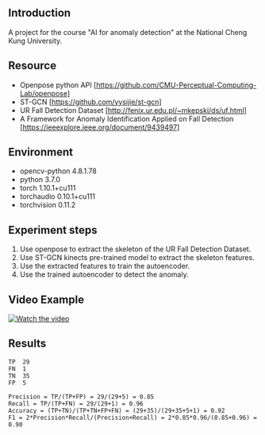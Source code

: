 ## Introduction

A project for the course "AI for anomaly detection" at the National Cheng Kung University.

## Resource

- Openpose python API [https://github.com/CMU-Perceptual-Computing-Lab/openpose]
- ST-GCN [https://github.com/yysijie/st-gcn]
- UR Fall Detection Dataset [http://fenix.ur.edu.pl/~mkepski/ds/uf.html]
- A Framework for Anomaly Identification Applied on Fall Detection [https://ieeexplore.ieee.org/document/9439497]


## Environment

- opencv-python             4.8.1.78      
- python                    3.7.0          
- torch                     1.10.1+cu111       
- torchaudio                0.10.1+cu111         
- torchvision               0.11.2            

## Experiment steps

1. Use openpose to extract the skeleton of the UR Fall Detection Dataset.
1. Use ST-GCN kinects pre-trained model to extract the skeleton features.
1. Use the extracted features to train the autoencoder.
1. Use the trained autoencoder to detect the anomaly.

## Video Example

[![Watch the video](https://img.youtube.com/vi/-YKewWzZIZY/0.jpg)](https://www.youtube.com/watch?v=-YKewWzZIZY)

## Results
```
TP	29
FN	1
TN	35
FP	5

Precision = TP/(TP+FP) = 29/(29+5) = 0.85
Recall = TP/(TP+FN) = 29/(29+1) = 0.96
Accuracy = (TP+TN)/(TP+TN+FP+FN) = (29+35)/(29+35+5+1) = 0.92
F1 = 2*Precision*Recall/(Precision+Recall) = 2*0.85*0.96/(0.85+0.96) = 0.90
```


